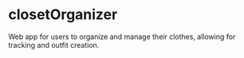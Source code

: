 # closetOrganizer
Web app for users to organize and manage their clothes, allowing for tracking and outfit creation.
